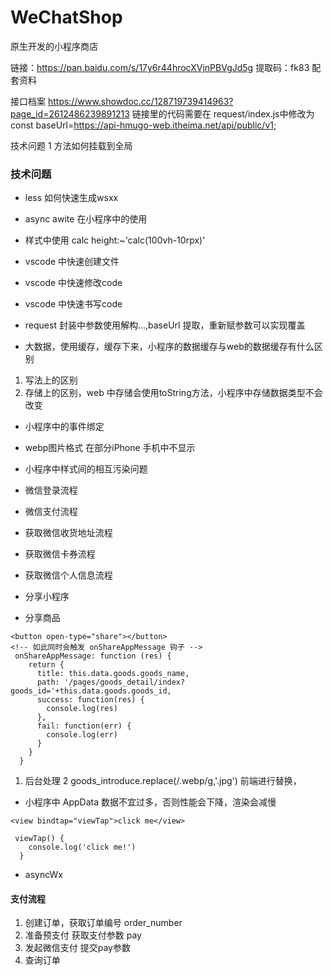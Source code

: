 # WeChatShop
原生开发的小程序商店

链接：https://pan.baidu.com/s/17y6r44hrocXVjnPBVgJd5g 
提取码：fk83 配套资料

接口档案
https://www.showdoc.cc/128719739414963?page_id=2612486239891213
链接里的代码需要在
request/index.js中修改为
const baseUrl=https://api-hmugo-web.itheima.net/api/public/v1;

技术问题
1 方法如何挂载到全局

### 技术问题
- less 如何快速生成wsxx
- async awite 在小程序中的使用
- 样式中使用 calc  height:~'calc(100vh-10rpx)'

- vscode 中快速创建文件
- vscode 中快速修改code
- vscode 中快速书写code

- request 封装中参数使用解构...,baseUrl 提取，重新赋参数可以实现覆盖

- 大数据，使用缓存，缓存下来，小程序的数据缓存与web的数据缓存有什么区别
1. 写法上的区别 
2. 存储上的区别，web 中存储会使用toString方法，小程序中存储数据类型不会改变


- 小程序中的事件绑定
- webp图片格式 在部分iPhone 手机中不显示

- 小程序中样式间的相互污染问题



- 微信登录流程 
- 微信支付流程
- 获取微信收货地址流程
- 获取微信卡券流程
- 获取微信个人信息流程

- 分享小程序
- 分享商品
``` 
<button open-type="share"></button>
<!-- 如此同时会触发 onShareAppMessage 钩子 -->
 onShareAppMessage: function (res) {
    return {
      title: this.data.goods.goods_name,
      path: '/pages/goods_detail/index?goods_id='+this.data.goods.goods_id,
      success: function(res) {
        console.log(res)
      },
      fail: function(err) {
        console.log(err)
      }
    }
  }
```

1. 后台处理 
2  goods_introduce.replace(/\.webp/g,'.jpg') 前端进行替换，
- 小程序中 AppData 数据不宜过多，否则性能会下降，渲染会减慢
```
<view bindtap="viewTap">click me</view>

 viewTap() {
    console.log('click me!')
  }
```
- asyncWx

#### 支付流程
1. 创建订单，获取订单编号 order_number
2. 准备预支付  获取支付参数 pay
3. 发起微信支付 提交pay参数
4. 查询订单






